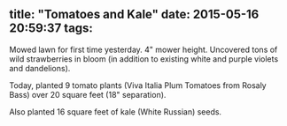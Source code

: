 title: "Tomatoes and Kale"
date: 2015-05-16 20:59:37
tags:
---

Mowed lawn for first time yesterday. 4" mower height. Uncovered tons of wild
strawberries in bloom (in addition to existing white and purple violets and
dandelions).

Today, planted 9 tomato plants (Viva Italia Plum Tomatoes from Rosaly Bass) over
20 square feet (18" separation).

Also planted 16 square feet of kale (White Russian) seeds.